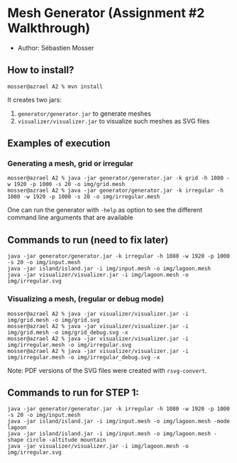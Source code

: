 # Mesh Generator (Assignment #2 Walkthrough)

  - Author: Sébastien Mosser

## How to install?

```
mosser@azrael A2 % mvn install
```

It creates two jars:

  1. `generator/generator.jar` to generate meshes
  2. `visualizer/visualizer.jar` to visualize such meshes as SVG files

## Examples of execution

### Generating a mesh, grid or irregular
    
``` ensure for -k it's grid or irregular depending on the needs of the user 
mosser@azrael A2 % java -jar generator/generator.jar -k grid -h 1080 -w 1920 -p 1000 -s 20 -o img/grid.mesh 
mosser@azrael A2 % java -jar generator/generator.jar -k irregular -h 1080 -w 1920 -p 1000 -s 20 -o img/irregular.mesh
```

One can run the generator with `-help` as option to see the different command line arguments that are available

## Commands to run (need to fix later) 
```
java -jar generator/generator.jar -k irregular -h 1080 -w 1920 -p 1000 -s 20 -o img/input.mesh
java -jar island/island.jar -i img/input.mesh -o img/lagoon.mesh
java -jar visualizer/visualizer.jar -i img/lagoon.mesh -o img/irregular.svg
```


### Visualizing a mesh, (regular or debug mode)

```
mosser@azrael A2 % java -jar visualizer/visualizer.jar -i img/grid.mesh -o img/grid.svg          
mosser@azrael A2 % java -jar visualizer/visualizer.jar -i img/grid.mesh -o img/grid_debug.svg -x
mosser@azrael A2 % java -jar visualizer/visualizer.jar -i img/irregular.mesh -o img/irregular.svg   
mosser@azrael A2 % java -jar visualizer/visualizer.jar -i img/irregular.mesh -o img/irregular_debug.svg -x
```

Note: PDF versions of the SVG files were created with `rsvg-convert`.

## Commands to run for STEP 1:
```
java -jar generator/generator.jar -k irregular -h 1080 -w 1920 -p 1000 -s 20 -o img/input.mesh
java -jar island/island.jar -i img/input.mesh -o img/lagoon.mesh -mode lagoon
java -jar island/island.jar -i img/input.mesh -o img/lagoon.mesh -shape circle -altitude mountain
java -jar visualizer/visualizer.jar -i img/lagoon.mesh -o img/irregular.svg
```